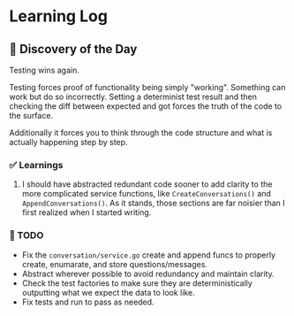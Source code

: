 # Learning Log

## 🤔 Discovery of the Day
Testing wins again. 

Testing forces proof of functionality being simply "working". Something can work but do so incorrectly. Setting a determinist test result and then checking the diff between expected and got forces the truth of the code to the surface. 

Additionally it forces you to think through the code structure and what is actually happening step by step. 

### ✅ Learnings
1. I should have abstracted redundant code sooner to add clarity to the more complicated service functions, like `CreateConversations()` and `AppendConversations()`. As it stands, those sections are far noisier than I first realized when I started writing. 

### 🔁 TODO
- Fix the `conversation/service.go` create and append funcs to properly create, enumarate, and store questions/messages. 
- Abstract wherever possible to avoid redundancy and maintain clarity. 
- Check the test factories to make sure they are deterministically outputting what we expect the data to look like. 
- Fix tests and run to pass as needed. 